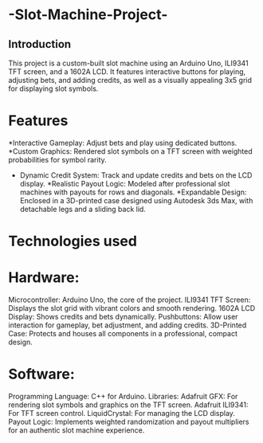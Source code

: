 # -Slot-Machine-Project-
## Introduction
This project is a custom-built slot machine using an Arduino Uno, ILI9341 TFT screen, and a 1602A LCD. It features interactive buttons for playing, adjusting bets, and adding credits, as well as a visually appealing 3x5 grid for displaying slot symbols.

# Features
*Interactive Gameplay: Adjust bets and play using dedicated buttons.
*Custom Graphics: Rendered slot symbols on a TFT screen with weighted probabilities for symbol rarity.
* Dynamic Credit System: Track and update credits and bets on the LCD display.
*Realistic Payout Logic: Modeled after professional slot machines with payouts for rows and diagonals.
*Expandable Design: Enclosed in a 3D-printed case designed using Autodesk 3ds Max, with detachable legs and a sliding back lid.

# Technologies used
# Hardware:
Microcontroller: Arduino Uno, the core of the project.
ILI9341 TFT Screen: Displays the slot grid with vibrant colors and smooth rendering.
1602A LCD Display: Shows credits and bets dynamically.
Pushbuttons: Allow user interaction for gameplay, bet adjustment, and adding credits.
3D-Printed Case: Protects and houses all components in a professional, compact design.

# Software:
Programming Language: C++ for Arduino.
Libraries:
Adafruit GFX: For rendering slot symbols and graphics on the TFT screen.
Adafruit ILI9341: For TFT screen control.
LiquidCrystal: For managing the LCD display.
Payout Logic: Implements weighted randomization and payout multipliers for an authentic slot machine experience.
